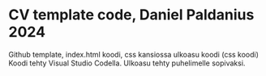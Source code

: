 # CV template code, Daniel Paldanius 2024

Github template, index.html koodi, css kansiossa ulkoasu koodi (css koodi) 
Koodi tehty Visual Studio Codella.
Ulkoasu tehty puhelimelle sopivaksi.
